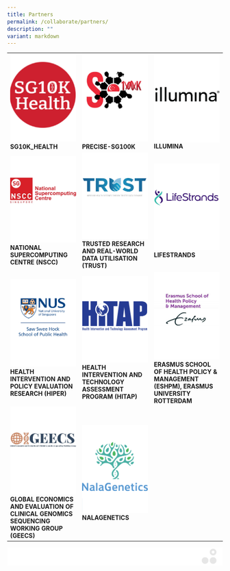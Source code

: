 ```yaml
---
title: Partners
permalink: /collaborate/partners/
description: ""
variant: markdown
---
```

<table>
	<tbody>
		<tr>
			<td style="width:33%">
				<a href="/partners/sg10k/">
				<img src="/images/Collaborate/Partners/partnerlogo2.png">
				</a>
				<b>SG10K_HEALTH</b>
			</td>
			<td style="width:33%">
				<a href="/partners/sg100k/">
				<img src="/images/Collaborate/Partners/sg100k-logo.png">
				</a>
				<b>PRECISE-SG100K</b>
			</td>
			<td style="width:33%">
				<a href="/partners/illumina/">
				<img src="/images/Collaborate/Partners/ilmn_logo_2021_bw.png" align="center">
				</a>
				<b>ILLUMINA</b>
			</td>
		</tr>
		<tr>
			<td style="width:33%">
				<a href="/partners/national-supercomputing-centre-nscc/">
				<img src="/images/Collaborate/Partners/national-supercomputing.jpg">
				</a>
				<b>NATIONAL SUPERCOMPUTING CENTRE (NSCC)</b>
			</td>
			<td style="width:33%">
				<a href="/partners/trust/">
				<img src="/images/Collaborate/Partners/trust_subpage_featured.jpg">
				</a>
				<b>TRUSTED RESEARCH AND REAL-WORLD DATA UTILISATION (TRUST)</b>
			</td>
			<td style="width:33%">
				<a href="/partners/lifestrands/">
				<img src="/images/Collaborate/Partners/lifestrands_logo-01_small.jpeg">
				</a>
				<b>LIFESTRANDS</b>
			</td>
		</tr>
		<tr>
			<td style="width:33%">
				<a href="/partners/health-intervention-and-policy-evaluation-research-hiper/">
				<img src="/images/Collaborate/Partners/sawsweehockschoolofpublichealth_v_no-background.png">
				</a>
				<b>HEALTH INTERVENTION AND POLICY EVALUATION RESEARCH (HIPER)</b>
			</td>
			<td style="width:33%">
				<a href="/partners/health-intervention-and-technology-assessment-program-hitap/">
				<img src="/images/Collaborate/Partners/hitap-logo1.png">
				</a>
				<b>HEALTH INTERVENTION AND TECHNOLOGY ASSESSMENT PROGRAM (HITAP)</b>
			</td>
			<td style="width:33%">
				<a href="/partners/erasmus-school-of-health-policy-management-eshpm-erasmus-university-rotterdam/">
				<img src="/images/Collaborate/Partners/eur_eshpm_endorse_rgb_2400_colour-1.jpg">
				</a>
				<b>ERASMUS SCHOOL OF HEALTH POLICY &amp; MANAGEMENT (ESHPM), ERASMUS UNIVERSITY ROTTERDAM</b>
			</td>
		</tr>
		<tr>
			<td style="width:33%">
				<a href="/partners/global-economics-and-evaluation-of-clinical-genomics-sequencing-working-group-geecs/">
				<img src="/images/Collaborate/Partners/geecs_logo.jpg">
				</a>
				<b>GLOBAL ECONOMICS AND EVALUATION OF CLINICAL GENOMICS SEQUENCING WORKING GROUP (GEECS)</b>
			</td>
			<td style="width:33%">
				<a href="/partners/nalagenetics/">
				<img src="/images/Collaborate/Partners/logo_nalagenetics_vertical.png">
				</a>
				<b>NALAGENETICS</b>
			</td>
		</tr>
	</tbody>
</table>

![](/images/Banners/banners_page%20footer%203%20-%20grey.png)